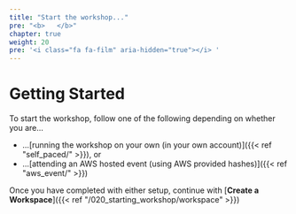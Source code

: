 ```yaml
---
title: "Start the workshop..."
pre: "<b>   </b>"
chapter: true
weight: 20
pre: '<i class="fa fa-film" aria-hidden="true"></i> '
---
```


# Getting Started

To start the workshop, follow one of the following depending on whether you are...

* ...[running the workshop on your own (in your own account)]({{< ref "self_paced/" >}}), or
* ...[attending an AWS hosted event (using AWS provided hashes)]({{< ref "aws_event/" >}})

Once you have completed with either setup, continue with [**Create a Workspace**]({{< ref "/020_starting_workshop/workspace" >}})

